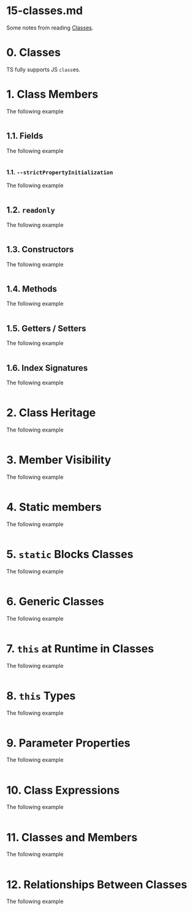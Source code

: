
# 15-classes.md

Some notes from reading
[Classes](https://www.typescriptlang.org/docs/handbook/2/classes.html).

# 0. Classes

TS fully supports JS `class`es.

# 1. Class Members

The following example 
```javascript
```

## 1.1. Fields

The following example 
```javascript
```

### 1.1. `--strictPropertyInitialization`

The following example 
```javascript
```

## 1.2. `readonly`

The following example 
```javascript
```

## 1.3. Constructors

The following example 
```javascript
```

## 1.4. Methods

The following example 
```javascript
```

## 1.5. Getters / Setters

The following example 
```javascript
```

## 1.6. Index Signatures

The following example 
```javascript
```


# 2. Class Heritage

The following example 
```javascript
```

# 3. Member Visibility

The following example 
```javascript
```

# 4. Static members

The following example 
```javascript
```

# 5. `static` Blocks Classes

The following example 
```javascript
```

# 6. Generic Classes

The following example 
```javascript
```

# 7. `this` at Runtime in Classes

The following example 
```javascript
```

# 8. `this` Types

The following example 
```javascript
```

# 9. Parameter Properties

The following example 
```javascript
```

# 10. Class Expressions

The following example 
```javascript
```

# 11. Classes and Members

The following example 
```javascript
```

# 12. Relationships Between Classes

The following example 
```javascript
```

